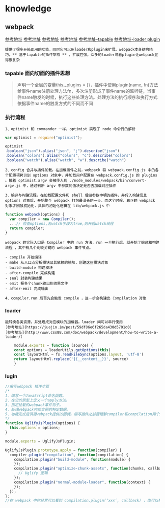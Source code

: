 # knowledge

## webpack

[参考地址](https://fengmiaosen.github.io/2017/03/21/webpack-core-code/)
[参考地址](https://doc.webpack-china.org/contribute/writing-a-plugin/)
[参考地址](http://taobaofed.org/blog/2016/09/09/webpack-flow/)
[参考地址](https://juejin.im/post/5980752ef265da3e2e56e82e)
[参考地址-tapable](https://www.jianshu.com/p/01a606c97d76)
[参考地址-loader plugin](https://juejin.im/post/5980752ef265da3e2e56e82e)

    提供了很多开箱即用的功能，同时它可以用loader和plugin来扩展。webpack本身结构精巧，** 基于tapable的插件架构 ** ，扩展性强，众多的loader或者plugin让webpack显得很复杂

### tapable 面向切面的插件思想

>声明一个全局的变量this._plugins = {}，插件中使用plugin(name, fn)方法给事件name注册处理方法fn，多次注册形成了事件name的监听链，当事件name触发的时候，执行这些处理方法。处理方法的执行顺序和执行方式依据事件name的触发方式的不同而不同

### 执行流程

    1、optimist 和 commander 一样，optimist 实现了 node 命令行的解析

```js
var optimist = require("optimist");

optimist
.boolean("json").alias("json", "j").describe("json")
.boolean("colors").alias("colors", "c").describe("colors")
.boolean("watch").alias("watch", "w").describe("watch")
```

    2、config 合并与插件加载。在加载插件之前，webpack 将 webpack.config.js 中的各个配置项拷贝到 options 对象中，并加载用户配置在 webpack.config.js 的 plugins 。接着 optimist.argv 会被传入到 ./node_modules/webpack/bin/convert-argv.js 中，通过判断 argv 中参数的值决定是否去加载对应插件

    3、编译与构建流程。在加载配置文件和 shell 后缀参数申明的插件，并传入构建信息 options 对象后，开始整个 webpack 打包最漫长的一步。而这个时候，真正的 webpack 对象才刚被初始化，具体的初始化逻辑在 lib/webpack.js 中

```js
function webpack(options) {
  var compiler = new Compiler();
  ...// 检查options,若watch字段为true,则开启watch线程
  return compiler;
}
```

    webpack 的实际入口是 Compiler 中的 run 方法，run 一旦执行后，就开始了编译和构建流程 ，其中有几个比较关键的 webpack 事件节点。

    - compile 开始编译
    - make 从入口点分析模块及其依赖的模块，创建这些模块对象
    - build-module 构建模块
    - after-compile 完成构建
    - seal 封装构建结果
    - emit 把各个chunk输出到结果文件
    - after-emit 完成输出

    4、compiler.run 后首先会触发 compile ，这一步会构建出 Compilation 对象

### loader

    能转换各类资源，并处理成对应模块的加载器。loader 间可以串行使用
    [参考地址](https://juejin.im/post/59df06e6f265da430d5701d0)
    [参考地址](http://www.css88.com/doc/webpack/development/how-to-write-a-loader/)

```js
    module.exports = function (source) {
    const options = loaderUtils.getOptions(this)
    const layoutHtml = fs.readFileSync(options.layout, 'utf-8')
    return layoutHtml.replace('{{__content__}}', source)
    }
```

### lugin

```js
//编写webpack 插件步骤
/*
1、编写一个JavaScript命名函数。
2、在它的原型上定义一个apply方法。
3、指定挂载的webpack事件钩子。
4、处理webpack内部实例的特定数据。
5、功能完成后调用webpack提供的回调。编写插件之前要理解compiler和compilation两个对象，以及webpack生命周期的各个阶段和钩子，plugin比loader强大，通过plugin你可以访问compliler和compilation过程，通过钩子拦截webpack的执行
*/
function UglifyJsPlugin(options) {
  this.options = options;
}

module.exports = UglifyJsPlugin;

UglifyJsPlugin.prototype.apply = function(compiler) {
  compiler.plugin("compilation", function(compilation) {
    compilation.plugin("build-module", function(module) {
    });
    compilation.plugin("optimize-chunk-assets", function(chunks, callback) {
      // Uglify 逻辑
    });
    compilation.plugin("normal-module-loader", function(context) {
    });
  });
};
//在 webpack 中你经常可以看到 compilation.plugin(‘xxx’, callback) ，你可以把它当作是一个事件的绑定，这些事件在打包时由 webpack 来触发。
```
